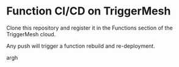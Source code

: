 # Function CI/CD on TriggerMesh

Clone this repository and register it in the Functions section of the TriggerMesh cloud.

Any push will trigger a function rebuild and re-deployment.

argh

